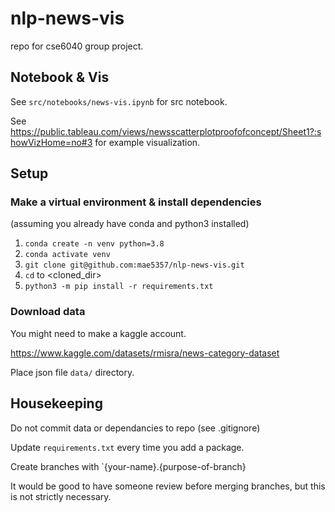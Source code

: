 # nlp-news-vis

repo for cse6040 group project. 

## Notebook & Vis

See `src/notebooks/news-vis.ipynb` for src notebook.

See https://public.tableau.com/views/newsscatterplotproofofconcept/Sheet1?:showVizHome=no#3 for example visualization.

## Setup

### Make a virtual environment & install dependencies



(assuming you already have conda and python3 installed)
 1. `conda create -n venv python=3.8`
 2. `conda activate venv`
 3. `git clone git@github.com:mae5357/nlp-news-vis.git`
 4. `cd` to <cloned_dir>
 5. `python3 -m pip install -r requirements.txt`


### Download data

You might need to make a kaggle account. 

https://www.kaggle.com/datasets/rmisra/news-category-dataset

Place json file `data/` directory.

## Housekeeping

Do not commit data or dependancies to repo (see .gitignore)

Update `requirements.txt` every time you add a package.

Create branches with `{your-name}.{purpose-of-branch}

It would be good to have someone review before merging branches, but this is not strictly necessary.
